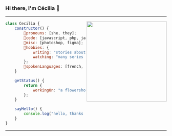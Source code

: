 ### Hi there, I'm Cécilia :snake:

---

<img align="right" width="250" src="https://media.giphy.com/media/gFbeY4qiYrHOg/giphy-downsized-large.gif">

```javascript
class Cecilia {
    constructor() {
        🧧pronouns: [she, they];
        🌱code: [javascript, php, java, html, css];
        🌸misc: [photoshop, figma];
        🌼hobbies: {
            writing: "stories about fictional characters";
            watching: "many series and a few movies";
        };
        🍰spokenLanguages: [french, english];
    }

    getStatus() {
        return {
            workingOn: "a flowershop backoffice with react and spring",
        };
    }

    sayHello() {
        console.log("hello, thanks for coming by👋");
    }
}
```

---
